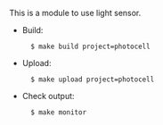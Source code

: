 This is a module to use light sensor.

* Build:

        $ make build project=photocell

* Upload:

        $ make upload project=photocell

* Check output:

        $ make monitor
